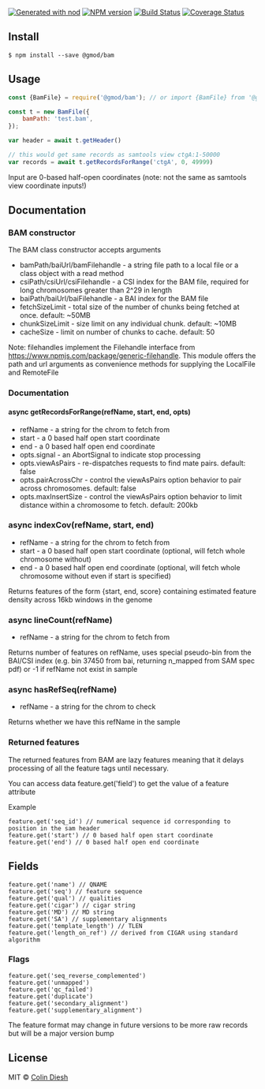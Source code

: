 [![Generated with nod](https://img.shields.io/badge/generator-nod-2196F3.svg?style=flat-square)](https://github.com/diegohaz/nod)
[![NPM version](https://img.shields.io/npm/v/@gmod/bam.svg?style=flat-square)](https://npmjs.org/package/@gmod/bam)
[![Build Status](https://img.shields.io/travis/GMOD/bam-js/master.svg?style=flat-square)](https://travis-ci.org/GMOD/bam-js)
[![Coverage Status](https://img.shields.io/codecov/c/github/GMOD/bam-js/master.svg?style=flat-square)](https://codecov.io/gh/GMOD/bam-js/branch/master)


## Install

    $ npm install --save @gmod/bam

## Usage

```js
const {BamFile} = require('@gmod/bam'); // or import {BamFile} from '@gmod/bam'

const t = new BamFile({
    bamPath: 'test.bam',
});

var header = await t.getHeader()

// this would get same records as samtools view ctgA:1-50000
var records = await t.getRecordsForRange('ctgA', 0, 49999)
```

Input are 0-based half-open coordinates (note: not the same as samtools view coordinate inputs!)

## Documentation


### BAM constructor


The BAM class constructor accepts arguments

* bamPath/baiUrl/bamFilehandle - a string file path to a local file or a class object with a read method
* csiPath/csiUrl/csiFilehandle - a CSI index for the BAM file, required for long chromosomes greater than 2^29 in length
* baiPath/baiUrl/baiFilehandle - a BAI index for the BAM file
* fetchSizeLimit - total size of the number of chunks being fetched at once. default: ~50MB
* chunkSizeLimit - size limit on any individual chunk. default: ~10MB
* cacheSize - limit on number of chunks to cache. default: 50

Note: filehandles implement the Filehandle interface from https://www.npmjs.com/package/generic-filehandle. This module offers the path and url arguments as convenience methods for supplying the LocalFile and RemoteFile

### Documentation

#### async getRecordsForRange(refName, start, end, opts)

* refName - a string for the chrom to fetch from
* start - a 0 based half open start coordinate
* end - a 0 based half open end coordinate
* opts.signal - an AbortSignal to indicate stop processing
* opts.viewAsPairs - re-dispatches requests to find mate pairs. default: false
* opts.pairAcrossChr - control the viewAsPairs option behavior to pair across chromosomes. default: false
* opts.maxInsertSize - control the viewAsPairs option behavior to limit distance within a chromosome to fetch. default: 200kb

### async indexCov(refName, start, end)

* refName - a string for the chrom to fetch from
* start - a 0 based half open start coordinate (optional, will fetch whole chromosome without)
* end - a 0 based half open end coordinate (optional, will fetch whole chromosome without even if start is specified)

Returns features of the form {start, end, score} containing estimated feature density across 16kb windows in the genome


### async lineCount(refName)

* refName - a string for the chrom to fetch from

Returns number of features on refName, uses special pseudo-bin from the BAI/CSI index (e.g. bin 37450 from bai, returning n_mapped from SAM spec pdf) or -1 if refName not exist in sample

### async hasRefSeq(refName)

* refName - a string for the chrom to check

Returns whether we have this refName in the sample

### Returned features

The returned features from BAM are lazy features meaning that it delays processing of all the feature tags until necessary.

You can access data feature.get('field') to get the value of a feature attribute

Example

    feature.get('seq_id') // numerical sequence id corresponding to position in the sam header
    feature.get('start') // 0 based half open start coordinate
    feature.get('end') // 0 based half open end coordinate

## Fields

    feature.get('name') // QNAME
    feature.get('seq') // feature sequence
    feature.get('qual') // qualities
    feature.get('cigar') // cigar string
    feature.get('MD') // MD string
    feature.get('SA') // supplementary alignments
    feature.get('template_length') // TLEN
    feature.get('length_on_ref') // derived from CIGAR using standard algorithm

### Flags

    feature.get('seq_reverse_complemented')
    feature.get('unmapped')
    feature.get('qc_failed')
    feature.get('duplicate')
    feature.get('secondary_alignment')
    feature.get('supplementary_alignment')

The feature format may change in future versions to be more raw records but will be a major version bump

## License

MIT © [Colin Diesh](https://github.com/cmdcolin)
